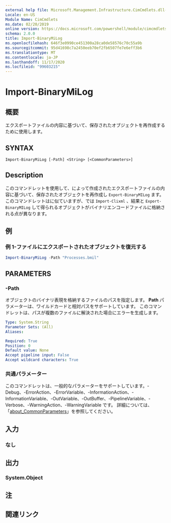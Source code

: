 ```yaml
---
external help file: Microsoft.Management.Infrastructure.CimCmdlets.dll-Help.xml
Locale: en-US
Module Name: CimCmdlets
ms.date: 02/20/2019
online version: https://docs.microsoft.com/powershell/module/cimcmdlets/import-binarymilog?WT.mc_id=ps-gethelp
schema: 2.0.0
title: Import-BinaryMiLog
ms.openlocfilehash: 646f3e0990ce451300a28ca0de58576c70c55a9b
ms.sourcegitcommit: 95d41698c7a2450eeb70ef2fb6507fe7e6eff3b6
ms.translationtype: MT
ms.contentlocale: ja-JP
ms.lasthandoff: 11/17/2020
ms.locfileid: "99603215"
---
```

# Import-BinaryMiLog

## 概要
エクスポートファイルの内容に基づいて、保存されたオブジェクトを再作成するために使用します。

## SYNTAX

```
Import-BinaryMiLog [-Path] <String> [<CommonParameters>]
```

## Description

このコマンドレットを使用して、によって作成されたエクスポートファイルの内容に基づいて、保存されたオブジェクトを再作成し `Export-BinaryMILog` ます。 このコマンドレットはに似ていますが、では `Import-Clixml` 、結果と `Export-BinaryMILog` して得られるオブジェクトがバイナリエンコードファイルに格納される点が異なります。

## 例

### 例 1-ファイルにエクスポートされたオブジェクトを復元する

```powershell
Import-BinaryMiLog -Path "Processes.bmil"
```

## PARAMETERS

### -Path

オブジェクトのバイナリ表現を格納するファイルのパスを指定します。 **Path** パラメーターは、ワイルドカードと相対パスをサポートしています。 このコマンドレットは、パスが複数のファイルに解決された場合にエラーを生成します。

```yaml
Type: System.String
Parameter Sets: (All)
Aliases:

Required: True
Position: 0
Default value: None
Accept pipeline input: False
Accept wildcard characters: True
```

### 共通パラメーター
このコマンドレットは、一般的なパラメーターをサポートしています。-Debug、-ErrorAction、-ErrorVariable、-InformationAction、-InformationVariable、-OutVariable、-OutBuffer、-PipelineVariable、-Verbose、-WarningAction、-WarningVariable です。 詳細については、「[about_CommonParameters](https://go.microsoft.com/fwlink/?LinkID=113216)」を参照してください。

## 入力

### なし

## 出力

### System.Object

## 注

## 関連リンク
